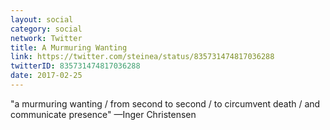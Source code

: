 ```yaml
---
layout: social
category: social
network: Twitter
title: A Murmuring Wanting
link: https://twitter.com/steinea/status/835731474817036288
twitterID: 835731474817036288
date: 2017-02-25
---
```


"a murmuring wanting / from second to second / to circumvent death / and communicate presence" —Inger Christensen
